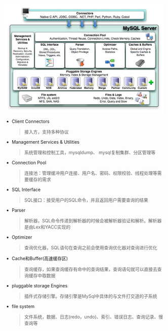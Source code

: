 ![](./image/mysql体系结构.jpeg)

* Client Connectors
    > 接入方，支持多种协议
    
* Management Services & Utilities
    > 系统管理和控制工具，mysqldump、 mysql复制集群、分区管理等
    
* Connection Pool
    > 连接池：管理缓冲用户连接、用户名、密码、权限校验、线程处理等需要缓存的需求
    
* SQL Interface
    > SQL接口：接受用户的SQL命令，并且返回用户需要查询的结果

* Parser 
    > 解析器，SQL命令传递到解析器的时候会被解析器验证和解析。解析器是由Lex和YACC实现的
  
* Optimizer 
    > 查询优化器，SQL语句在查询之前会使用查询优化器对查询进行优化
  
* Cache和Buffer(高速缓存区) 
    > 查询缓存，如果查询缓存有命中的查询结果，查询语句就可以直接去查询缓存中取数据
    
* pluggable storage Engines
    > 插件式存储引擎。存储引擎是MySql中具体的与文件打交道的子系统
      
* file system 
    > 文件系统，数据、日志(redo，undo)、索引、错误日志、查询记录、慢查询等